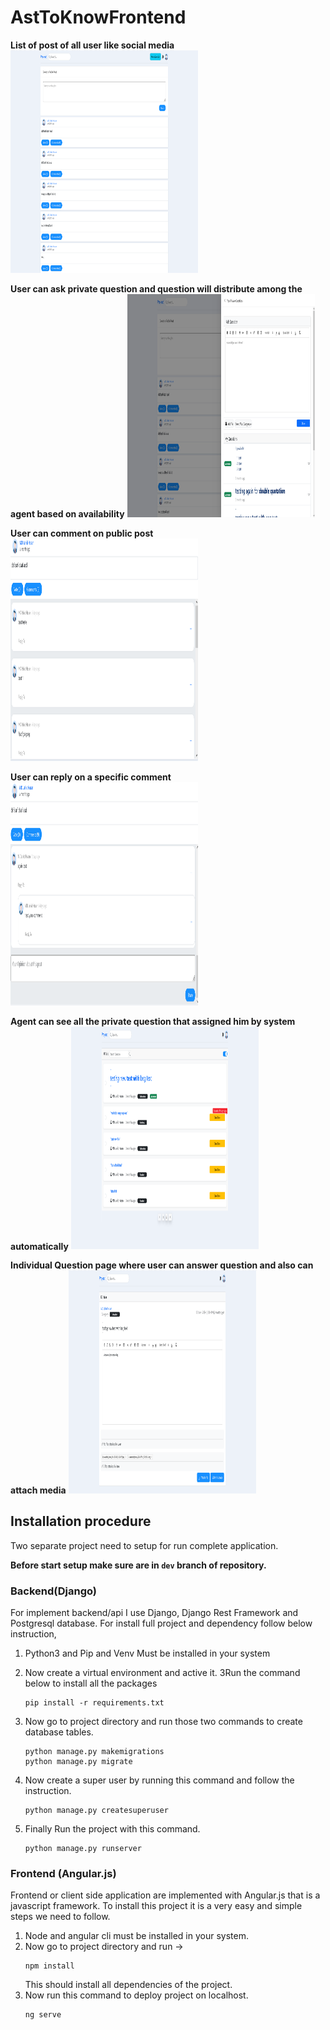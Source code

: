 # AstToKnowFrontend
**List of post of all user like social media**
<img width="300" height="356.5" src="./screenshot/post-feed.png"/>

**User can ask private question and question will distribute among the agent based on availability**
<img width="300" height="356.5" src="./screenshot/user-private-question.png"/>

**User can comment on public post**
<img width="300" height="356.5" src="./screenshot/user-comment-1.png"/>

**User can reply on a specific comment**
<img width="300" height="356.5" src="./screenshot/user-comment-2.png"/>

**Agent can see all the private question that assigned him by system automatically**
<img width="300" height="356.5" src="./screenshot/agent-task-list.png"/>

**Individual Question page where user can answer question and also can attach media**
<img width="300" height="356.5" src="./screenshot/agent-task.png"/>

## Installation procedure

Two separate project need to setup for run complete application.

**Before start setup make sure are in `dev` branch of repository.**

### Backend(Django)

For implement backend/api I use Django, Django Rest Framework and Postgresql database. For install full project
and dependency follow below instruction,

1. Python3 and Pip and Venv Must be installed in your system
2. Now create a virtual environment and active it.
3Run the command below to install all the packages
   ```
   pip install -r requirements.txt
   ```
   
4. Now go to project directory and run those two commands to create database
tables.
   ```
   python manage.py makemigrations
   python manage.py migrate
   ```
5. Now create a super user by running this command and follow the instruction.
   ```
   python manage.py createsuperuser
   ```
6. Finally Run the project with this command.
   ```
   python manage.py runserver
   ```
   

### Frontend (Angular.js)
Frontend or client side application are implemented with Angular.js that is a javascript
framework. To install this project it is a very easy and simple steps we need to follow.

1. Node and angular cli must be installed in your system.
2. Now go to project directory and run ->
   ```
   npm install
   ```
   This should install all dependencies of the project.
3. Now run this command to deploy project on localhost.
   ```
   ng serve

   ```
